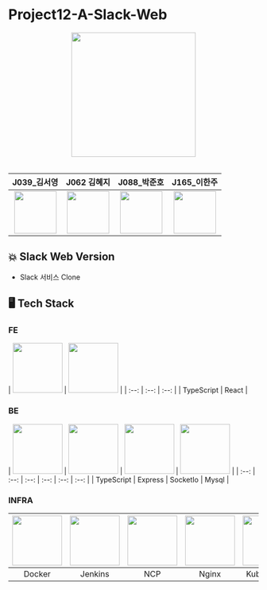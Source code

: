 # Project12-A-Slack-Web

<div align="center">
<img src="https://cdn.pixabay.com/photo/2017/08/01/08/59/logo-2563719_960_720.jpg" width="" height="250"/>
<br />
<br />


| J039_김서영 | J062 김혜지 | J088_박준호 |J165_이한주 |
| :------: | :------: | :------: | :------: |
| <img width=85 src="https://ca.slack-edge.com/T019JFET9H7-U01A1NXHW5P-6ad3ec6e0275-512"> | <img width=85 src="https://ca.slack-edge.com/T019JFET9H7-U019PAHD2BV-c7785a9ef0f7-512">| <img width=85 src="https://ca.slack-edge.com/T019JFET9H7-U019P4W0YUA-41504186feaf-512"> |   <img width=85 src="https://ca.slack-edge.com/T019JFET9H7-U019VBGPEAG-c7259ab3d955-512"> |
</div>


## 💥 Slack Web Version
* Slack 서비스 Clone

## 🖥 Tech Stack

### FE
| <img width=100 src="https://noticon-static.tammolo.com/dgggcrkxq/image/upload/v1566913457/noticon/eh4d0dnic4n1neth3fui.png"> | <img width=100  src="#"> | 
| :--: | :--: | :--: |
| TypeScript | React |

### BE
| <img width=100 src="https://noticon-static.tammolo.com/dgggcrkxq/image/upload/v1566913457/noticon/eh4d0dnic4n1neth3fui.png"> | <img width=100  src="https://www.sohamkamani.com/static/65137ed3c844d05124dcfdab28263c21/6b427/express-routing-logo.png"> | <img width=100 src="https://t1.daumcdn.net/cfile/tistory/999915345CFA09412C"> | <img width=100 src="https://img1.daumcdn.net/thumb/R1280x0.fjpg/?fname=http://t1.daumcdn.net/brunch/service/user/797z/image/3r7sR9IJuBZfq4M5yKrLWIt3rZE.jpg"> |
| :--: | :--: | :--: | :--: | :--: | :--: |
| TypeScript | Express | SocketIo | Mysql |

### INFRA
| <img width=100 src="#"> | <img width=100  src="https://media.vlpt.us/images/beoms96/post/05b4d550-7403-4fcb-8612-61abab463f05/logo-title-opengraph.png"> | <img width=100 src="https://imbang.net/wp-content/uploads/2019/05/ncp-logo.jpg"> | <img width=100 src="https://blog.kakaocdn.net/dn/deQIEi/btqCO2tqKD6/tyNjWGeqqAKZez0izyKukk/img.png"> | <img width=100 src="https://i2.wp.com/subicura.com/assets/article_images/2019-05-19-kubernetes-basic-1/kubernetes-logo.png?w=769&ssl=1"> | 
| :--: | :--: | :--: | :--: | :--: |
| Docker | Jenkins | NCP | Nginx | Kubernetes

